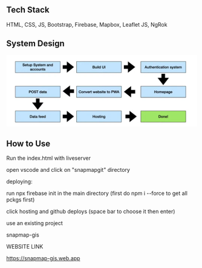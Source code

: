 ## Tech Stack


HTML, CSS, JS, Bootstrap, Firebase, Mapbox, Leaflet JS, NgRok

## System Design 

![alt text](image-1.png)

## How to Use

Run the index.html with liveserver

open vscode and click on "snapmapgit" directory

deploying: 

run npx firebase init in the main directory (first do npm i --force to get all pckgs first)

click hosting and github deploys (space bar to choose it then enter)

use an existing project

snapmap-gis

WEBSITE LINK

https://snapmap-gis.web.app
